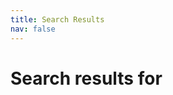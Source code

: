 ```yaml
---
title: Search Results
nav: false
---
```


<h1 id="search-query">Search results for <mark></mark></h1>

<div id="search-results"></div>

<script>
  window.store = {
{% assign pages = site.pages | where: 'search', true %}
{% for page in pages %}
  {% if page.path contains 'docs/' %}
    "{{ page.url | slugify }}": {
      "title": "{{ page.title | smartify | xml_escape }}",
      "content": {{ page.content | markdownify | strip_html | strip_newlines | jsonify }},
      "section": "{{ page.url }}".split("/").filter(element => element !== "").slice(1).join("/"),
      "url": "{{ page.url | xml_escape }}"
    }{% unless forloop.last %},{% endunless %}
  {% endif %}
{% endfor %}
  };
</script>
